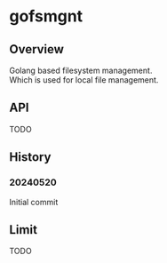 # gofsmgnt

## Overview
Golang based filesystem management.  
Which is used for local file management.  

## API
TODO  

## History
### 20240520
Initial commit  

## Limit
TODO  

